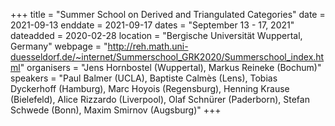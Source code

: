 +++
title = "Summer School on Derived and Triangulated Categories"
date = 2021-09-13
enddate = 2021-09-17
dates = "September 13 - 17, 2021"
dateadded = 2020-02-28
location = "Bergische Universität Wuppertal, Germany"
webpage = "http://reh.math.uni-duesseldorf.de/~internet/Summerschool_GRK2020/Summerschool_index.html"
organisers = "Jens Hornbostel (Wuppertal), Markus Reineke (Bochum)"
speakers = "Paul Balmer (UCLA), Baptiste Calmès (Lens), Tobias Dyckerhoff (Hamburg), Marc Hoyois (Regensburg), Henning Krause (Bielefeld), Alice Rizzardo (Liverpool), Olaf Schnürer (Paderborn), Stefan Schwede (Bonn), Maxim Smirnov (Augsburg)"
+++
